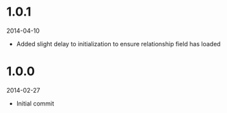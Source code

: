 # 1.0.1

2014-04-10

- Added slight delay to initialization to ensure relationship field has loaded

# 1.0.0

2014-02-27

- Initial commit